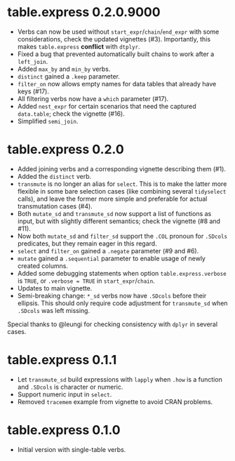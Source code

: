 # table.express 0.2.0.9000

- Verbs can now be used without `start_expr`/`chain`/`end_expr` with some considerations, check the
  updated vignettes (#3). Importantly, this makes `table.express` **conflict** with `dtplyr`.
- Fixed a bug that prevented automatically built chains to work after a `left_join`.
- Added `max_by` and `min_by` verbs.
- `distinct` gained a `.keep` parameter.
- `filter_on` now allows empty names for data tables that already have keys (#17).
- All filtering verbs now have a `which` parameter (#17).
- Added `nest_expr` for certain scenarios that need the captured `data.table`; check the vignette
  (#16).
- Simplified `semi_join`.

# table.express 0.2.0

- Added joining verbs and a corresponding vignette describing them (#1).
- Added the `distinct` verb.
- `transmute` is no longer an alias for `select`. This is to make the latter more flexible in some
  bare selection cases (like combining several `tidyselect` calls), and leave the former more simple
  and preferable for actual transmutation cases (#4).
- Both `mutate_sd` and `transmute_sd` now support a list of functions as input, but with slightly
  different semantics; check the vignette (#8 and #11).
- Now both `mutate_sd` and `filter_sd` support the `.COL` pronoun for `.SDcols` predicates, but they
  remain eager in this regard.
- `select` and `filter_on` gained a `.negate` parameter (#9 and #6).
- `mutate` gained a `.sequential` parameter to enable usage of newly created columns.
- Added some debugging statements when option `table.express.verbose` is `TRUE`, or
  `.verbose = TRUE` in `start_expr`/`chain`.
- Updates to main vignette.
- Semi-breaking change: `*_sd` verbs now have `.SDcols` before their ellipsis. This should only
  require code adjustment for `transmute_sd` when `.SDcols` was left missing.

Special thanks to @leungi for checking consistency with `dplyr` in several cases.

# table.express 0.1.1

- Let `transmute_sd` build expressions with `lapply` when `.how` is a function and `.SDcols` is
  character or numeric.
- Support numeric input in `select`.
- Removed `tracemem` example from vignette to avoid CRAN problems.

# table.express 0.1.0

- Initial version with single-table verbs.
